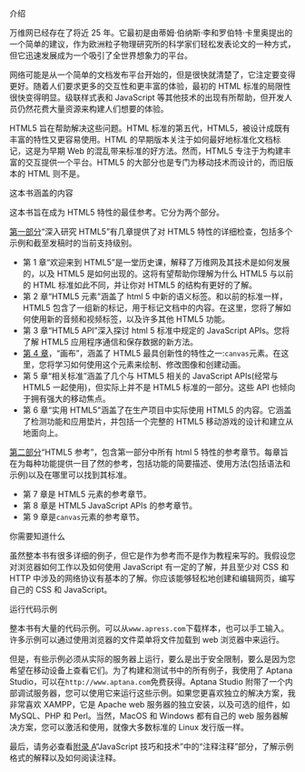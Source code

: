 介绍

万维网已经存在了将近 25 年。它最初是由蒂姆·伯纳斯·李和罗伯特·卡里奥提出的一个简单的建议，作为欧洲粒子物理研究所的科学家们轻松发表论文的一种方式，但它迅速发展成为一个吸引了全世界想象力的平台。

网络可能是从一个简单的文档发布平台开始的，但是很快就清楚了，它注定要变得更好。随着人们要求更多的交互性和更丰富的体验，最初的 HTML 标准的局限性很快变得明显。级联样式表和 JavaScript 等其他技术的出现有所帮助，但开发人员仍然花费大量资源来构建人们想要的体验。

HTML5 旨在帮助解决这些问题。HTML 标准的第五代，HTML5，被设计成既有丰富的特性又更容易使用。HTML 的早期版本关注于如何最好地标准化文档标记，这是为早期 Web 的混乱带来标准的好方法。然而，HTML5 专注于为构建丰富的交互提供一个平台。HTML5 的大部分也是专门为移动技术而设计的，而旧版本的 HTML 则不是。

这本书涵盖的内容

这本书旨在成为 HTML5 特性的最佳参考。它分为两个部分。

[第一部分](pt1.html)“深入研究 HTML5”有几章提供了对 HTML5 特性的详细检查，包括多个示例和截至发稿时的当前支持级别。

*   第 1 章“欢迎来到 HTML5”是一堂历史课，解释了万维网及其技术是如何发展的，以及 HTML5 是如何出现的。这将有望帮助你理解为什么 HTML5 与以前的 HTML 标准如此不同，并让你对 HTML5 的结构有更好的了解。
*   第 2 章“HTML5 元素”涵盖了 html 5 中新的语义标签。和以前的标准一样，HTML5 包含了一组新的标记，用于标记文档中的内容。在这里，您将了解如何使用新的音频和视频标签，以及许多其他 HTML5 功能。
*   第 3 章“HTML5 API”深入探讨 html 5 标准中规定的 JavaScript APIs。您将了解 HTML5 应用程序通信和保存数据的新方法。
*   [第 4 章](04.html)，“画布”，涵盖了 HTML5 最具创新性的特性之一:`canvas`元素。在这里，您将学习如何使用这个元素来绘制、修改图像和创建动画。
*   第 5 章“相关标准”涵盖了几个与 HTML5 相关的 JavaScript APIs(经常与 HTML5 一起使用)，但实际上并不是 HTML5 标准的一部分。这些 API 也倾向于拥有强大的移动焦点。
*   第 6 章“实用 HTML5”涵盖了在生产项目中实际使用 HTML5 的内容。它涵盖了检测功能和应用垫片，并包括一个完整的 HTML5 移动游戏的设计和建立从地面向上。

[第二部分](pt2.html)“HTML5 参考”，包含第一部分中所有 html 5 特性的参考章节。每章旨在为每种功能提供一目了然的参考，包括功能的简要描述、使用方法(包括语法和示例)以及在哪里可以找到其标准。

*   第 7 章是 HTML5 元素的参考章节。
*   第 8 章是 HTML5 JavaScript APIs 的参考章节。
*   第 9 章是`canvas`元素的参考章节。

你需要知道什么

虽然整本书有很多详细的例子，但它是作为参考而不是作为教程来写的。我假设您对浏览器如何工作以及如何使用 JavaScript 有一定的了解，并且至少对 CSS 和 HTTP 中涉及的网络协议有基本的了解。你应该能够轻松地创建和编辑网页，编写自己的 CSS 和 JavaScript。

运行代码示例

整本书有大量的代码示例。可以从`www.apress.com`下载样本，也可以手工输入。许多示例可以通过使用浏览器的文件菜单将文件加载到 web 浏览器中来运行。

但是，有些示例必须从实际的服务器上运行，要么是出于安全限制，要么是因为您希望在移动设备上查看它们。为了构建和测试书中的所有例子，我使用了 Aptana Studio，可以在`http://www.aptana.com`免费获得。Aptana Studio 附带了一个内部调试服务器，您可以使用它来运行这些示例。如果您更喜欢独立的解决方案，我非常喜欢 XAMPP，它是 Apache web 服务器的独立安装，以及可选的组件，如 MySQL、PHP 和 Perl。当然，MacOS 和 Windows 都有自己的 web 服务器解决方案，您可以激活和使用，就像大多数标准的 Linux 发行版一样。

最后，请务必查看[附录 A](10.html)“JavaScript 技巧和技术”中的“注释注释”部分，了解示例格式的解释以及如何阅读注释。